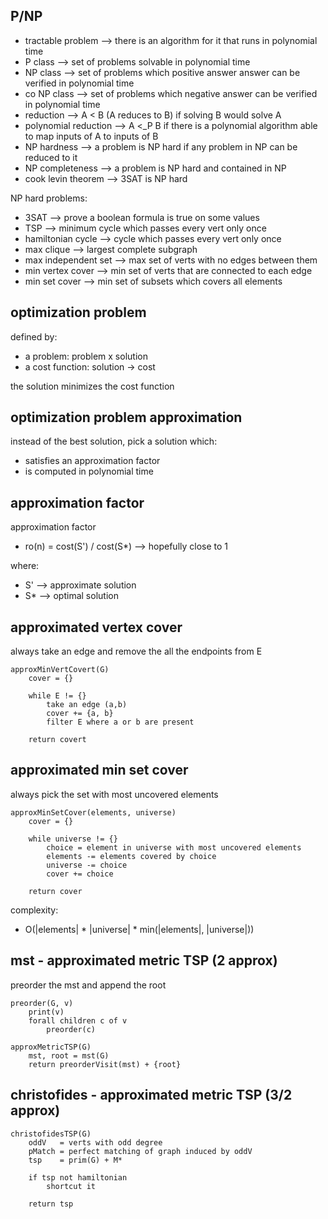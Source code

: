 ## P/NP

* tractable problem --> there is an algorithm for it that runs in polynomial time
* P class --> set of problems solvable in polynomial time
* NP class --> set of problems which positive answer answer can be verified in polynomial time
* co NP class --> set of problems which negative answer can be verified in polynomial time
* reduction --> A < B (A reduces to B) if solving B would solve A
* polynomial reduction --> A <_P B if there is a polynomial algorithm able to map inputs of A to inputs of B
* NP hardness --> a problem is NP hard if any problem in NP can be reduced to it
* NP completeness --> a problem is NP hard and contained in NP
* cook levin theorem --> 3SAT is NP hard

NP hard problems:
* 3SAT --> prove a boolean formula is true on some values
* TSP --> minimum cycle which passes every vert only once
* hamiltonian cycle --> cycle which passes every vert only once
* max clique --> largest complete subgraph
* max independent set --> max set of verts with no edges between them
* min vertex cover --> min set of verts that are connected to each edge
* min set cover --> min set of subsets which covers all elements

## optimization problem

defined by:
* a problem: problem x solution
* a cost function: solution -> cost

the solution minimizes the cost function

## optimization problem approximation

instead of the best solution, pick a solution which:
* satisfies an approximation factor
* is computed in polynomial time

## approximation factor

approximation factor
* ro(n) = cost(S') / cost(S*) --> hopefully close to 1

where:
* S' --> approximate solution
* S* --> optimal solution

## approximated vertex cover

always take an edge and remove the all the endpoints from E

```
approxMinVertCovert(G)
    cover = {}

    while E != {}
        take an edge (a,b)
        cover += {a, b}
        filter E where a or b are present

    return covert
```


## approximated min set cover

always pick the set with most uncovered elements

```
approxMinSetCover(elements, universe)
    cover = {}

    while universe != {}
        choice = element in universe with most uncovered elements
        elements -= elements covered by choice
        universe -= choice
        cover += choice

    return cover
```

complexity:
* O(|elements| * |universe| * min(|elements|, |universe|))


## mst - approximated metric TSP (2 approx)

preorder the mst and append the root

```
preorder(G, v)
    print(v)
    forall children c of v
        preorder(c)

approxMetricTSP(G)
    mst, root = mst(G)
    return preorderVisit(mst) + {root}
```

## christofides - approximated metric TSP (3/2 approx)

```
christofidesTSP(G)
    oddV   = verts with odd degree
    pMatch = perfect matching of graph induced by oddV
    tsp    = prim(G) + M*

    if tsp not hamiltonian
        shortcut it

    return tsp
```
